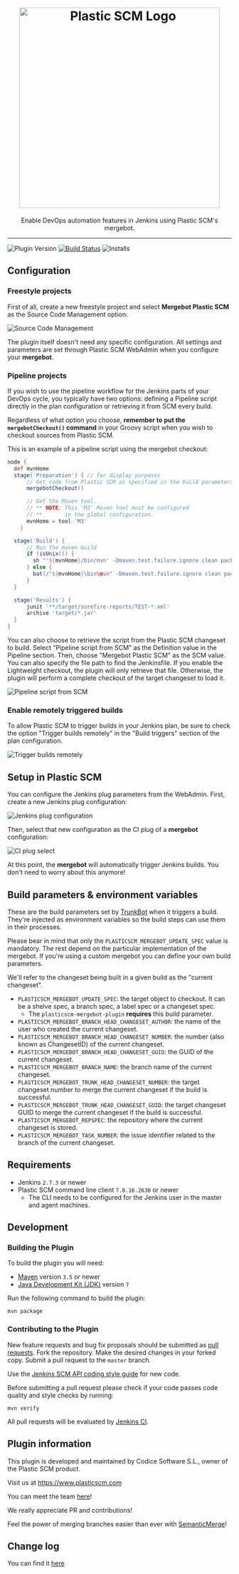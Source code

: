 <h1 align="center">
  <img src="doc/img/logo-plasticscm.svg" alt="Plastic SCM Logo" width="450" />
</h1>

<p align="center">
  Enable DevOps automation features in Jenkins using Plastic SCM's mergebot.
</p>

---

![Plugin Version](https://img.shields.io/jenkins/plugin/v/plasticscm-mergebot.svg?label=version)
[![Build Status](https://ci.jenkins.io/buildStatus/icon?job=Plugins/plasticscm-mergebot-plugin/master)](https://ci.jenkins.io/job/Plugins/job/plasticscm-mergebot-plugin/job/master/)
![Installs](https://img.shields.io/jenkins/plugin/i/plasticscm-mergebot.svg?color=blue)

## Configuration

### Freestyle projects

First of all, create a new freestyle project and select **Mergebot Plastic SCM** as the Source Code
Management option:

![Source Code Management](doc/img/plasticscm-setup.png)

The plugin itself doesn't need any specific configuration. All settings and parameters are set
through Plastic SCM WebAdmin when you configure your **mergebot**.

### Pipeline projects

If you wish to use the pipeline workflow for the Jenkins parts of your DevOps cycle, you typically
have two options: defining a Pipeline script directly in the plan configuration or retrieving it
from SCM every build.

Regardless of what option you choose, **remember to put the `mergebotCheckout()` command** in your
Groovy script when you wish to checkout sources from Plastic SCM.

This is an example of a pipeline script using the mergebot checkout:

```groovy
node {
  def mvnHome
  stage('Preparation') { // for display purposes
      // Get code from Plastic SCM as specified in the build parameters
      mergebotCheckout()

      // Get the Maven tool.
      // ** NOTE: This 'M3' Maven tool must be configured
      // **       in the global configuration.
      mvnHome = tool 'M3'
    }

  stage('Build') {
      // Run the maven build
      if (isUnix()) {
        sh "'${mvnHome}/bin/mvn' -Dmaven.test.failure.ignore clean package"
      } else {
        bat(/"${mvnHome}\bin\mvn" -Dmaven.test.failure.ignore clean package/)
      }
  }

  stage('Results') {
      junit '**/target/surefire-reports/TEST-*.xml'
      archive 'target/*.jar'
  }
}
```

You can also choose to retrieve the script from the Plastic SCM changeset to build. Select "Pipeline
script from SCM" as the Definition value in the Pipeline section. Then, choose "Mergebot Plastic SCM"
as the SCM value. You can also specify the file path to find the Jenkinsfile. If you enable the
Lightweight checkout, the plugin will only retrieve that file. Otherwise, the plugin will perform a
complete checkout of the target changeset to load it.

![Pipeline script from SCM](doc/img/pipeline-configuration.png)

### Enable remotely triggered builds

To allow Plastic SCM to trigger builds in your Jenkins plan, be sure to check the option "Trigger
builds remotely" in the "Build triggers" section of the plan configuration.

![Trigger builds remotely](doc/img/remote-trigger-auth.png)

## Setup in Plastic SCM

You can configure the Jenkins plug parameters from the WebAdmin. First, create a new Jenkins plug configuration:

![Jenkins plug configuration](doc/img/jenkins-plug-config.png)

Then, select that new configuration as the CI plug of a **mergebot** configuration:

![CI plug select](doc/img/ci-plug-select.png)

At this point, the **mergebot** will automatically trigger Jenkins builds. You don't need to
worry about this anymore!

## Build parameters & environment variables

These are the build parameters set by [TrunkBot](https://github.com/PlasticSCM/trunk-mergebot) when
it triggers a build. They're injected as environment variables so the build steps can use them in
their processes.

Please bear in mind that only the `PLASTICSCM_MERGEBOT_UPDATE_SPEC` value is mandatory. The rest
depend on the particular implementation of the mergebot. If you're using a custom mergebot you can
define your own build parameters.

We'll refer to the changeset being built in a given build as the "current changeset".

* `PLASTICSCM_MERGEBOT_UPDATE_SPEC`: the target object to checkout. It can be a shelve spec, a branch
  spec, a label spec or a changeset spec.
  * The `plasticscm-mergebot-plugin` **requires** this build parameter.
* `PLASTICSCM_MERGEBOT_BRANCH_HEAD_CHANGESET_AUTHOR`: the name of the user who created the current changeset.
* `PLASTICSCM_MERGEBOT_BRANCH_HEAD_CHANGESET_NUMBER`: the number (also known as ChangesetID) of the
  current changeset.
* `PLASTICSCM_MERGEBOT_BRANCH_HEAD_CHANGESET_GUID`: the GUID of the current changeset.
* `PLASTICSCM_MERGEBOT_BRANCH_NAME`: the branch name of the current changeset.
* `PLASTICSCM_MERGEBOT_TRUNK_HEAD_CHANGESET_NUMBER`: the target changeset number to merge the current
  changeset if the build is successful.
* `PLASTICSCM_MERGEBOT_TRUNK_HEAD_CHANGESET_GUID`: the target changeset GUID to merge the current
  changeset if the build is successful.
* `PLASTICSCM_MERGEBOT_REPSPEC`: the repository where the current changeset is stored.
* `PLASTICSCM_MERGEBOT_TASK_NUMBER`: the issue identifier related to the branch of the current changeset.

## Requirements

* Jenkins `2.7.3` or newer
* Plastic SCM command line client `7.0.16.2630` or newer
  * The CLI needs to be configured for the Jenkins user in the master and agent machines.

## Development

### Building the Plugin

To build the plugin you will need:

* [Maven](https://maven.apache.org/) version `3.5` or newer
* [Java Development Kit (JDK)](https://jdk.java.net/) version `7`

Run the following command to build the plugin:

```shell
mvn package
```

### Contributing to the Plugin

New feature requests and bug fix proposals should be submitted as
[pull requests](https://help.github.com/en/articles/creating-a-pull-request).
Fork the repository. Make the desired changes in your forked copy. Submit a pull request to the
`master` branch.

Use the [Jenkins SCM API coding style guide](https://github.com/jenkinsci/scm-api-plugin/blob/master/CONTRIBUTING.md#code-style-guidelines)
for new code.

Before submitting a pull request please check if your code passes code quality and style checks by
running:

```shell
mvn verify
```

All pull requests will be evaluated by
[Jenkins CI](https://ci.jenkins.io/job/Plugins/job/plasticscm-plugin/).

## Plugin information

This plugin is developed and maintained by Codice Software S.L., owner of the Plastic SCM product.

Visit us at <https://www.plasticscm.com>

You can meet the team [here](https://www.plasticscm.com/company/team)!

We really appreciate PR and contributions!

Feel the power of merging branches easier than ever with [SemanticMerge](https://semanticmerge.com)!

## Change log

You can find it [here](CHANGELOG.md)
